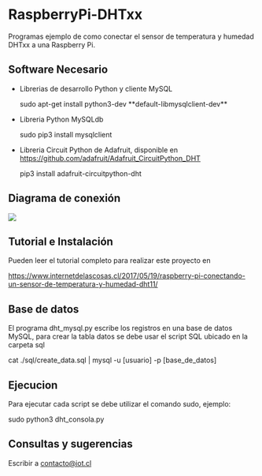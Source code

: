 # RaspberryPi-DHTxx
Programas ejemplo de como conectar el sensor de temperatura y humedad DHTxx a una Raspberry Pi.

## Software Necesario
- Librerias de desarrollo Python y cliente MySQL

  sudo apt-get install python3-dev \*\*default-libmysqlclient-dev\*\*

- Libreria Python MySQLdb

  sudo pip3 install mysqlclient

- Libreria Circuit Python de Adafruit, disponible en https://github.com/adafruit/Adafruit_CircuitPython_DHT

  pip3 install adafruit-circuitpython-dht

## Diagrama de conexión
![](http://www.internetdelascosas.cl/wp-content/uploads/2017/05/Raspberry-Pi-DHT11_bb-768x374.png)


## Tutorial e Instalación
Pueden leer el tutorial completo para realizar este proyecto en

https://www.internetdelascosas.cl/2017/05/19/raspberry-pi-conectando-un-sensor-de-temperatura-y-humedad-dht11/

## Base de datos
El programa dht_mysql.py escribe los registros en una base de datos MySQL, para crear la tabla datos se debe usar el script SQL ubicado en la carpeta sql

  cat ./sql/create_data.sql | mysql -u [usuario] -p [base_de_datos]

## Ejecucion
Para ejecutar cada script se debe utilizar el comando sudo, ejemplo:

  sudo python3 dht_consola.py

## Consultas y sugerencias
Escribir a contacto@iot.cl
